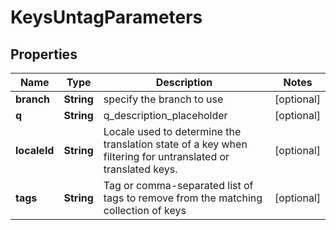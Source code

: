 

# KeysUntagParameters

## Properties

Name | Type | Description | Notes
------------ | ------------- | ------------- | -------------
**branch** | **String** | specify the branch to use |  [optional]
**q** | **String** | q_description_placeholder |  [optional]
**localeId** | **String** | Locale used to determine the translation state of a key when filtering for untranslated or translated keys. |  [optional]
**tags** | **String** | Tag or comma-separated list of tags to remove from the matching collection of keys |  [optional]



